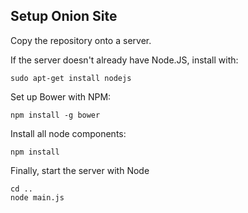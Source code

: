 ## Setup Onion Site

Copy the repository onto a server.

If the server doesn't already have Node.JS, install with:

```
sudo apt-get install nodejs
```

Set up Bower with NPM:

```
npm install -g bower
```

Install all node components:

```
npm install
```

Finally, start the server with Node

```
cd ..
node main.js
```

